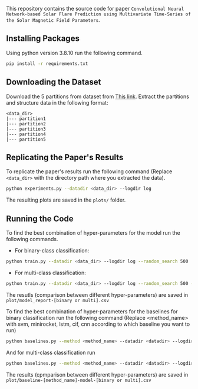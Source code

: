 This repository contains the source code for paper `Convolutional Neural
Network-based Solar Flare Prediction using Multivariate Time-Series of the Solar
Magnetic Field Parameters`.

## Installing Packages

Using python version 3.8.10 run the following command.

```bash
pip install -r requirements.txt
```

## Downloading the Dataset

Download the 5 partitions from dataset
from [This link](https://dataverse.harvard.edu/dataset.xhtml?persistentId=doi:10.7910/DVN/EBCFKM).
Extract the partitions and structure data in the following format:

```text
<data_dir>
|--- partition1
|--- partition2
|--- partition3
|--- partition4
|--- partition5
```

## Replicating the Paper's Results

To replicate the paper's results run the following command (Replace `<data_dir>`
with the directory path where you extracted the data).

```bash
python experiments.py --datadir <data_dir> --logdir log
```

The resulting plots are saved in the `plots/` folder.

## Running the Code

To find the best combination of hyper-parameters for the model run the following
commands.

* For binary-class classification:

```bash
python train.py --datadir <data_dir> --logdir log --random_search 500
```

* For multi-class classification:

```bash
python train.py --datadir <data_dir> --logdir log --random_search 500 --multi
```

The resutls (comparison between different hyper-parameters) are saved
in `plot/model_report-[binary or multi].csv`

To find the best combination of hyper-parameters for the baselines for binary
classification run the following command (Replace <method_name> with svm,
minirocket, lstm, cif, cnn according to which baseline you want to run)

```bash
python baselines.py --method <method_name> --datadir <datadir> --logdir log --paramsearch 200
```

And for multi-class classification run

```bash
python baselines.py --method <method_name> --datadir <datadir> --logdir log --paramsearch 300 --multi
```

The results (cpmparison between different hyper-parameters) are saved
in `plot/baseline-[method_name]-model-[binary or multi].csv` 